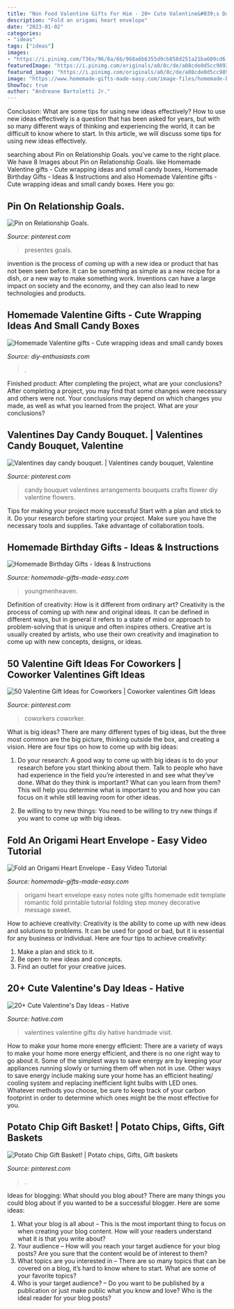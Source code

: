 ```yaml
---
title: "Non Food Valentine Gifts For Him - 20+ Cute Valentine&#039;s Day Ideas"
description: "Fold an origami heart envelope"
date: "2023-01-02"
categories:
- "ideas"
tags: ["ideas"]
images:
- "https://i.pinimg.com/736x/96/8a/6b/968a6b6355d9cb858d251a21ba609cd6.jpg"
featuredImage: "https://i.pinimg.com/originals/a0/8c/de/a08cde0d5cc98930632684ade261bfc8.jpg"
featured_image: "https://i.pinimg.com/originals/a0/8c/de/a08cde0d5cc98930632684ade261bfc8.jpg"
image: "https://www.homemade-gifts-made-easy.com/image-files/homemade-birthday-gifts-800x1351.jpg"
ShowToc: true
author: "Andreane Bartoletti Jr."
---
```



Conclusion: What are some tips for using new ideas effectively?
How to use new ideas effectively is a question that has been asked for years, but with so many different ways of thinking and experiencing the world, it can be difficult to know where to start. In this article, we will discuss some tips for using new ideas effectively.

	

		
searching about Pin on Relationship Goals. you've came to the right place. We have 8 Images about Pin on Relationship Goals. like Homemade Valentine gifts - Cute wrapping ideas and small candy boxes, Homemade Birthday Gifts - Ideas &amp; Instructions and also Homemade Valentine gifts - Cute wrapping ideas and small candy boxes. Here you go:
		
    
## Pin On Relationship Goals.

<img loading=lazy src="https://i.pinimg.com/736x/4b/09/86/4b098643f1dc3aa5dad8c249c3fdd2e2--sashimi-squad-goals.jpg" onerror="this.onerror=null;this.src='https://tse4.mm.bing.net/th?id=OIP.T2Yg006a5v38pe094Fl3UgHaJ4&amp;pid=15.1';" alt="Pin on Relationship Goals.">

_Source: pinterest.com_

>presentes goals. 

	

invention is the process of coming up with a new idea or product that has not been seen before. It can be something as simple as a new recipe for a dish, or a new way to make something work. Inventions can have a large impact on society and the economy, and they can also lead to new technologies and products.

    
## Homemade Valentine Gifts - Cute Wrapping Ideas And Small Candy Boxes

<img loading=lazy src="https://www.diy-enthusiasts.com/wp-content/uploads/2014/01/homemade-valentine-gifts-wrapping-paper-heart-potatoe-cookie-cutter-paint.jpg" onerror="this.onerror=null;this.src='https://tse3.mm.bing.net/th?id=OIP.gKr2eVxe9Dsd5vmi3OMfxwHaIy&amp;pid=15.1';" alt="Homemade Valentine gifts - Cute wrapping ideas and small candy boxes">

_Source: diy-enthusiasts.com_

>. 

	

Finished product: After completing the project, what are your conclusions?
After completing a project, you may find that some changes were necessary and others were not. Your conclusions may depend on which changes you made, as well as what you learned from the project. What are your conclusions?

    
## Valentines Day Candy Bouquet. | Valentines Candy Bouquet, Valentine

<img loading=lazy src="https://i.pinimg.com/originals/a0/8c/de/a08cde0d5cc98930632684ade261bfc8.jpg" onerror="this.onerror=null;this.src='https://tse2.mm.bing.net/th?id=OIP.ttEy2kntEX7K8YtwI6aqiQHaJ4&amp;pid=15.1';" alt="Valentines day candy bouquet. | Valentines candy bouquet, Valentine">

_Source: pinterest.com_

>candy bouquet valentines arrangements bouquets crafts flower diy valentine flowers. 

	

Tips for making your project more successful
Start with a plan and stick to it.
Do your research before starting your project.
Make sure you have the necessary tools and supplies.
Take advantage of collaboration tools.

    
## Homemade Birthday Gifts - Ideas &amp; Instructions

<img loading=lazy src="https://www.homemade-gifts-made-easy.com/image-files/homemade-birthday-gifts-800x1351.jpg" onerror="this.onerror=null;this.src='https://tse3.mm.bing.net/th?id=OIP.GlqgsVtFi074-oBjzi5FhQHaMg&amp;pid=15.1';" alt="Homemade Birthday Gifts - Ideas &amp; Instructions">

_Source: homemade-gifts-made-easy.com_

>youngmenheaven. 

	

Definition of creativity: How is it different from ordinary art?
Creativity is the process of coming up with new and original ideas. It can be defined in different ways, but in general it refers to a state of mind or approach to problem-solving that is unique and often inspires others. Creative art is usually created by artists, who use their own creativity and imagination to come up with new concepts, designs, or ideas.

    
## 50 Valentine Gift Ideas For Coworkers | Coworker Valentines Gift Ideas

<img loading=lazy src="https://i.pinimg.com/736x/c3/1b/b3/c31bb3a37cacac7ef7cd23362f90597b.jpg" onerror="this.onerror=null;this.src='https://tse1.mm.bing.net/th?id=OIP.JqBnEJXSVsOQ7jHVTBVFCQHaSV&amp;pid=15.1';" alt="50 Valentine Gift Ideas for Coworkers | Coworker valentines Gift Ideas">

_Source: pinterest.com_

>coworkers coworker. 

	

What is big ideas?
There are many different types of big ideas, but the three most common are the big picture, thinking outside the box, and creating a vision. Here are four tips on how to come up with big ideas:
1. Do your research: A good way to come up with big ideas is to do your research before you start thinking about them. Talk to people who have had experience in the field you’re interested in and see what they’ve done. What do they think is important? What can you learn from them? This will help you determine what is important to you and how you can focus on it while still leaving room for other ideas.

2. Be willing to try new things: You need to be willing to try new things if you want to come up with big ideas.

    
## Fold An Origami Heart Envelope - Easy Video Tutorial

<img loading=lazy src="http://www.homemade-gifts-made-easy.com/image-files/origami-heart-love-notes-finished-501x334.jpg" onerror="this.onerror=null;this.src='https://tse3.mm.bing.net/th?id=OIP.ucw18twmTJER3FFiu-D-BwHaE8&amp;pid=15.1';" alt="Fold an Origami Heart Envelope - Easy Video Tutorial">

_Source: homemade-gifts-made-easy.com_

>origami heart envelope easy notes note gifts homemade edit template romantic fold printable tutorial folding step money decorative message sweet. 

	

How to achieve creativity:
Creativity is the ability to come up with new ideas and solutions to problems. It can be used for good or bad, but it is essential for any business or individual. Here are four tips to achieve creativity:
1. Make a plan and stick to it.
2. Be open to new ideas and concepts.
3. Find an outlet for your creative juices.

    
## 20+ Cute Valentine&#039;s Day Ideas - Hative

<img loading=lazy src="https://hative.com/wp-content/uploads/2015/01/valentines-day-ideas/valentines-day-ideas.jpg" onerror="this.onerror=null;this.src='https://tse4.mm.bing.net/th?id=OIP.b8v17Ty53gPH6FqI08m7QgHaQq&amp;pid=15.1';" alt="20+ Cute Valentine&#039;s Day Ideas - Hative">

_Source: hative.com_

>valentines valentine gifts diy hative handmade visit. 

	

How to make your home more energy efficient:
There are a variety of ways to make your home more energy efficient, and there is no one right way to go about it. Some of the simplest ways to save energy are by keeping your appliances running slowly or turning them off when not in use. Other ways to save energy include making sure your home has an efficient heating/ cooling system and replacing inefficient light bulbs with LED ones. Whatever methods you choose, be sure to keep track of your carbon footprint in order to determine which ones might be the most effective for you.

    
## Potato Chip Gift Basket! | Potato Chips, Gifts, Gift Baskets

<img loading=lazy src="https://i.pinimg.com/736x/96/8a/6b/968a6b6355d9cb858d251a21ba609cd6.jpg" onerror="this.onerror=null;this.src='https://tse3.mm.bing.net/th?id=OIP.zpcFdmFdN8ZpBamq06N15QHaJ3&amp;pid=15.1';" alt="Potato Chip Gift Basket! | Potato chips, Gifts, Gift baskets">

_Source: pinterest.com_

>. 

	

Ideas for blogging: What should you blog about?
There are many things you could blog about if you wanted to be a successful blogger. Here are some ideas: 
1) What your blog is all about – This is the most important thing to focus on when creating your blog content. How will your readers understand what it is that you write about? 
2) Your audience – How will you reach your target audience for your blog posts? Are you sure that the content would be of interest to them? 
3) What topics are you interested in – There are so many topics that can be covered on a blog, it’s hard to know where to start. What are some of your favorite topics? 
4) Who is your target audience? – Do you want to be published by a publication or just make public what you know and love? Who is the ideal reader for your blog posts?

